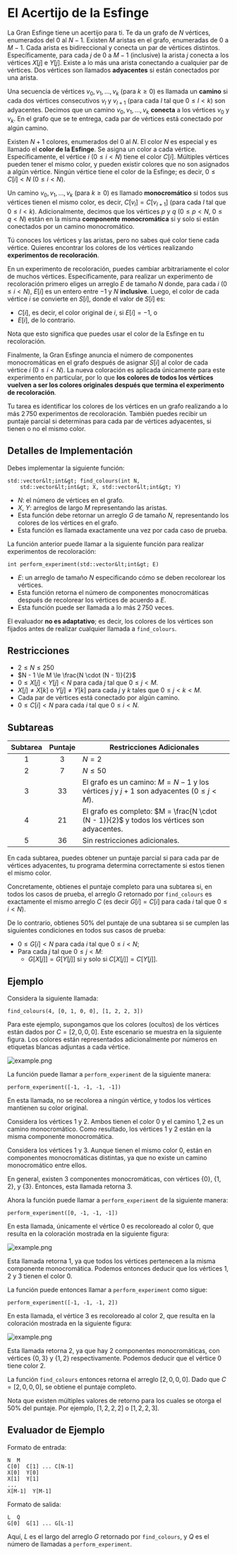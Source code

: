 # El Acertijo de la Esfinge

La Gran Esfinge tiene un acertijo para ti.
Te da un grafo de $N$ vértices, enumerados del $0$ al $N - 1$.
Existen $M$ aristas en el grafo, enumeradas de $0$ a $M-1$. Cada arista es bidireccional y conecta
un par de vértices distintos.
Específicamente, para cada $j$ de $0$ a $M - 1$ (inclusive) la arista $j$ conecta a los vértices $X[j]$ e $Y[j]$.
Existe a lo más una arista conectando a cualquier par de vértices.
Dos vértices son llamados **adyacentes**
si están conectados por una arista.

Una secuencia de vértices $v_0, v_1, \ldots, v_k$ (para $k \ge 0$)
es llamada un **camino**
si cada dos vértices consecutivos $v_l$ y $v_{l+1}$
 (para cada $l$ tal que $0 \le l \lt k$)
 son adyacentes.
Decimos que un camino $v_0, v_1, \ldots, v_k$
**conecta** a los vértices $v_0$ y $v_k$.
En el grafo que se te entrega, cada par de vértices está conectado
por algún camino.

Existen $N + 1$ colores, enumerados del $0$ al $N$.
El color $N$ es especial y es llamado el **color de la Esfinge**.
Se asigna un color a cada vértice.
Específicamente, el vértice $i$ ($0 \le i \lt N$) tiene el color $C[i]$.
Múltiples vértices pueden tener el mismo color, y pueden existir
colores que no son asignados a algún vértice.
Ningún vértice tiene el color de la Esfinge;
es decir,  $0 \le C[i] \lt N$ ($0 \le i \lt N$).

Un camino $v_0, v_1, \ldots, v_k$ (para $k \ge 0$)
es llamado **monocromático**
si todos sus vértices tienen el mismo color, es decir,
$C[v_l] = C[v_{l+1}]$ (para cada $l$ tal que $0 \le l \lt k$).
Adicionalmente, decimos que los vértices $p$ y $q$ ($0 \le p \lt N$, $0 \le q \lt N$)
están en la misma **componente monocromática**
si y solo si están conectados por un camino monocromático.

Tú conoces los vértices y las aristas, pero no sabes qué
color tiene cada vértice.
Quieres encontrar los colores de los vértices realizando
**experimentos de recoloración**.


En un experimento de recoloración,
puedes cambiar arbitrariamente el color de muchos vértices.
Específicamente, para realizar un experimento de recoloración
primero eliges un arreglo $E$ de tamaño $N$ 
donde, para cada $i$ ($0 \le i \lt N$), $E[i]$ es un entero entre
$-1$ y $N$ **inclusive**.
Luego, el color de cada vértice $i$ se convierte en $S[i]$, donde
el valor de $S[i]$ es:
* $C[i]$, es decir, el color original de $i$, si $E[i] = -1$, o
* $E[i]$, de lo contrario.

Nota que esto significa que puedes usar el color de la Esfinge en tu
recoloración.

Finalmente, la Gran Esfinge anuncia
el número de componentes monocromáticas en el grafo después de
asignar $S[i]$ al color de cada vértice $i$ ($0 \le i \lt N$).
La nueva coloración es aplicada únicamente para este experimento
en particular, por lo que
**los colores de todos los vértices vuelven a ser los colores originales
después que termina el experimento de recoloración**.


Tu tarea es identificar los colores de los vértices en un grafo
realizando a lo más $2\,750$ experimentos de recoloración.
También puedes recibir un puntaje parcial
 si determinas para cada par de vértices adyacentes, si tienen o no el mismo color.


## Detalles de Implementación

Debes implementar la siguiente función:

```
std::vector&lt;int&gt; find_colours(int N,
    std::vector&lt;int&gt; X, std::vector&lt;int&gt; Y)
```

* $N$: el número de vértices en el grafo.
* $X$, $Y$: arreglos de largo $M$ representando las aristas.
* Esta función debe retornar un arreglo $G$ de tamaño $N$,
  representando los colores de los vértices en el grafo.
* Esta función es llamada exactamente una vez por cada caso de prueba.

La función anterior puede llamar a la siguiente función para realizar experimentos de recoloración: 


```
int perform_experiment(std::vector&lt;int&gt; E)
```

* $E$: un arreglo de tamaño $N$ especificando cómo se deben recolorear los vértices.
* Esta función retorna el número de componentes monocromáticas
  después de recolorear los vértices de acuerdo a $E$.
* Esta función puede ser llamada a lo más $2\,750$ veces.

El evaluador **no es adaptativo**; es decir, los colores de los vértices
son fijados antes de realizar cualquier llamada a `find_colours`.

## Restricciones

* $2 \le N \le 250$
* $N - 1 \le M \le \frac{N \cdot (N - 1)}{2}$
* $0 \le X[j] \lt Y[j] \lt N$ para cada $j$ tal que $0 \le j \lt M$.
* $X[j] \neq X[k]$ o $Y[j] \neq Y[k]$
   para cada $j$ y $k$ tales que $0 \le j \lt k \lt M$.
* Cada par de vértices está conectado por algún camino.
* $0 \le C[i] \lt N$ para cada $i$ tal que $0 \le i \lt N$.

## Subtareas

| Subtarea | Puntaje | Restricciones Adicionales                                                                  |
|:--------:|:----------:|--------------------------------------------------------------------------------------------|
|    1     |    $3$     | $N = 2$                                                                                    
|    2     |    $7$     | $N \le 50$                                                                                 
|    3     |    $33$    | El grafo es un camino: $M = N - 1$ y los vértices $j$ y $j+1$ son adyacentes ($0 \leq j < M$). 
|    4     |    $21$    | El grafo es completo: $M = \frac{N \cdot (N - 1)}{2}$ y todos los vértices son adyacentes.  
|    5     |    $36$    | Sin restricciones adicionales.

En cada subtarea, puedes obtener un puntaje parcial si para cada par de vértices adyacentes, tu programa determina correctamente si estos tienen el mismo color.

Concretamente,
obtienes el puntaje completo para una subtarea
si, en todos los casos de prueba,
el arreglo $G$ retornado por `find_colours`
es exactamente el mismo arreglo $C$ (es decir $G[i] = C[i]$
para cada $i$ tal que $0 \le i \lt N$).

De lo contrario,
obtienes $50\%$ del puntaje de una subtarea
si se cumplen las siguientes condiciones 
en todos sus casos de prueba:
* $0 \le G[i] \lt N$
   para cada $i$ tal que $0 \le i \lt N$;
* Para cada $j$ tal que $0 \le j \lt M$:
  * $G[X[j]] = G[Y[j]]$ si y solo si $C[X[j]] = C[Y[j]]$.

## Ejemplo

Considera la siguiente llamada:

```
find_colours(4, [0, 1, 0, 0], [1, 2, 2, 3])
```

Para este ejemplo, supongamos que los colores (ocultos) de los vértices
están dados por 
 $C = [2, 0, 0, 0]$.
Este escenario se muestra en la siguiente figura.
Los colores están representados adicionalmente por números en etiquetas blancas adjuntas a cada vértice.


![example.png](sphinx_example.png "230")

La función puede llamar a `perform_experiment` de la siguiente manera:

```
perform_experiment([-1, -1, -1, -1])
```

En esta llamada, no se recolorea a ningún vértice, y todos los vértices mantienen su color original.

Considera los vértices $1$ y $2$. Ambos tienen el color $0$ 
y el camino $1, 2$ es un camino monocromático.
Como resultado, los vértices $1$ y $2$ están en la misma componente monocromática.

Considera los vértices $1$ y $3$.
Aunque tienen el mismo color $0$,
están en componentes monocromáticas distintas,
ya que no existe un camino monocromático entre ellos.

En general, existen $3$ componentes monocromáticas,
con vértices $\{0\}$, $\{1, 2\}$, y $\{3\}$.
Entonces, esta llamada retorna $3$.

Ahora la función puede llamar a `perform_experiment` de la siguiente
manera:


```
perform_experiment([0, -1, -1, -1])
```

En esta llamada, únicamente el vértice $0$ es recoloreado al color $0$,
que resulta en la coloración mostrada en la siguiente figura:


![example.png](sphinx_order1.png "230")

Esta llamada retorna $1$, ya que todos los vértices pertenecen a la misma componente monocromática.
Podemos entonces deducir que los vértices $1$, $2$ y $3$ tienen el color $0$.

La función puede entonces llamar a  `perform_experiment` como sigue:

```
perform_experiment([-1, -1, -1, 2])
```

En esta llamada, el vértice $3$ es recoloreado al color $2$, que resulta
en la coloración mostrada en la siguiente figura:

![example.png](sphinx_order2.png "230")

Esta llamada retorna $2$, ya que hay $2$ componentes monocromáticas,
con vértices $\{0, 3\}$ y $\{1, 2\}$ respectivamente.
Podemos deducir que el vértice $0$ tiene color $2$.

La función `find_colours` entonces retorna el arreglo $[2, 0, 0, 0]$.
Dado que $C = [2, 0, 0, 0]$, se obtiene el puntaje completo.

Nota que existen múltiples valores de retorno para los cuales se otorga el $50\%$ del puntaje. Por ejemplo, $[1, 2, 2, 2]$ o $[1, 2, 2, 3]$.

## Evaluador de Ejemplo

Formato de entrada:

```
N  M
C[0]  C[1] ... C[N-1]
X[0]  Y[0]
X[1]  Y[1]
...
X[M-1]  Y[M-1]
```

Formato de salida:

```
L  Q
G[0]  G[1] ... G[L-1]
```

Aquí, $L$ es el largo del arreglo $G$ retornado por `find_colours`,
 y $Q$ es el número de llamadas a `perform_experiment`.
